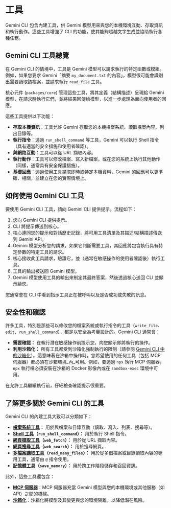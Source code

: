 # 工具

Gemini CLI 包含內建工具，供 Gemini 模型用來與您的本機環境互動、存取資訊和執行動作。這些工具增強了 CLI 的功能，使其能夠超越文字生成並協助執行各種任務。

## Gemini CLI 工具總覽

在 Gemini CLI 的情境中，工具是 Gemini 模型可以請求執行的特定函數或模組。例如，如果您要求 Gemini「摘要 `my_document.txt` 的內容」，模型很可能會識別出需要讀取該檔案，並請求執行 `read_file` 工具。

核心元件 (`packages/core`) 管理這些工具，將其定義（結構描述）呈現給 Gemini 模型，在請求時執行它們，並將結果回傳給模型，以進一步處理為面向使用者的回應。

這些工具提供以下功能：

- **存取本機資訊**：工具允許 Gemini 存取您的本機檔案系統、讀取檔案內容、列出目錄等。
- **執行指令**：透過 `run_shell_command` 等工具，Gemini 可以執行 Shell 指令（具有適當的安全措施和使用者確認）。
- **與網路互動**：工具可以從 URL 擷取內容。
- **執行動作**：工具可以修改檔案、寫入新檔案，或在您的系統上執行其他動作（同樣，通常具有安全保護措施）。
- **基礎回應**：透過使用工具擷取即時或特定本機資料，Gemini 的回應可以更準確、相關，並建立在您的實際情境上。

## 如何使用 Gemini CLI 工具

要使用 Gemini CLI 工具，請向 Gemini CLI 提供提示。流程如下：

1.  您向 Gemini CLI 提供提示。
2.  CLI 將提示傳送到核心。
3.  核心連同您的提示和對話歷史記錄，將可用工具清單及其描述/結構描述傳送到 Gemini API。
4.  Gemini 模型分析您的請求。如果它判斷需要工具，其回應將包含執行具有特定參數的特定工具的請求。
5.  核心接收此工具請求，驗證它，並（通常在敏感操作的使用者確認後）執行工具。
6.  工具的輸出被送回 Gemini 模型。
7.  Gemini 模型使用工具的輸出來制定其最終答案，然後透過核心送回 CLI 並顯示給您。

您通常會在 CLI 中看到指示工具正在被呼叫以及是否成功或失敗的訊息。

## 安全性和確認

許多工具，特別是那些可以修改您的檔案系統或執行指令的工具（`write_file`、`edit`、`run_shell_command`），都是以安全為考量設計的。Gemini CLI 通常會：

- **需要確認：** 在執行潛在敏感操作前提示您，向您顯示即將執行的操作。
- **利用沙箱化：** 所有工具都受到沙箱化強制執行的限制（請參閱 [Gemini CLI 中的沙箱化](../sandbox.md)）。這意味著在沙箱中操作時，您希望使用的任何工具（包括 MCP 伺服器）都必須在沙箱環境_內_可用。例如，要透過 `npx` 執行 MCP 伺服器，`npx` 執行檔必須安裝在沙箱的 Docker 影像內或在 `sandbox-exec` 環境中可用。

在允許工具繼續執行前，仔細檢查確認提示很重要。

## 了解更多關於 Gemini CLI 的工具

Gemini CLI 的內建工具大致可以分類如下：

- **[檔案系統工具](./file-system.md)：** 用於與檔案和目錄互動（讀取、寫入、列表、搜尋等）。
- **[Shell 工具](./shell.md)（`run_shell_command`）：** 用於執行 Shell 指令。
- **[網頁擷取工具](./web-fetch.md)（`web_fetch`）：** 用於從 URL 擷取內容。
- **[網頁搜尋工具](./web-search.md)（`web_search`）：** 用於搜尋網頁。
- **[多檔案讀取工具](./multi-file.md)（`read_many_files`）：** 用於從多個檔案或目錄讀取內容的專用工具，通常由 `@` 指令使用。
- **[記憶體工具](./memory.md)（`save_memory`）：** 用於跨工作階段儲存和召回資訊。

此外，這些工具還包含：

- **[MCP 伺服器](./mcp-server.md)**：MCP 伺服器充當 Gemini 模型與您的本機環境或其他服務（如 API）之間的橋樑。
- **[沙箱化](../sandbox.md)**：沙箱化將模型及其變更與您的環境隔離，以降低潛在風險。

